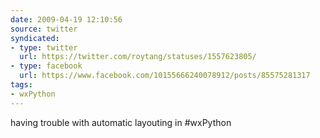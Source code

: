 ```yaml
---
date: 2009-04-19 12:10:56
source: twitter
syndicated:
- type: twitter
  url: https://twitter.com/roytang/statuses/1557623805/
- type: facebook
  url: https://www.facebook.com/10155666240078912/posts/85575281317
tags:
- wxPython
---
```


having trouble with automatic layouting in #wxPython